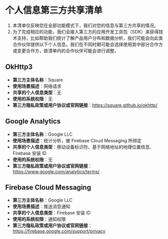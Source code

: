 # 个人信息第三方共享清单

1. 本清单仅反映您在全部功能模式下，我们对您的信息与第三方共享的情况。
2. 为了完成相应的功能，我们会接入第三方的应用开发工具包（SDK）来获得技术支持，比如帮助我们统计了解产品用户分布和数据分析，我们可能会向此类合作伙伴提供以下个人信息。我们在不同时期可能会选择使用其中部分合作方或变更合作方，故清单内的合作伙伴可能会进行调整。

## OkHttp3

- **第三方主体名称**：Square
- **使用场景描述**：网络请求
- **共享的个人信息类型**：无
- **使用的系统权限**：无
- **第三方隐私政策或用户协议或官网链接**：https://square.github.io/okhttp/

## Google Analytics

- **第三方主体名称**：Google LLC
- **使用场景描述**：统计分析，被 Firebase Cloud Messaging 所绑定
- **共享的个人信息类型**：移动设备标识符、基于网络地址的地理位置信息、Firebase 安装 ID
- **使用的系统权限**：无
- **第三方隐私政策或用户协议或官网链接**：https://www.google.com/analytics/terms/

## Firebase Cloud Messaging

- **第三方主体名称**：Google LLC
- **使用场景描述**：推送消息通知
- **共享的个人信息类型**：Firebase 安装 ID
- **使用的系统权限**：通知权限
- **第三方隐私政策或用户协议或官网链接**：https://firebase.google.com/support/privacy

